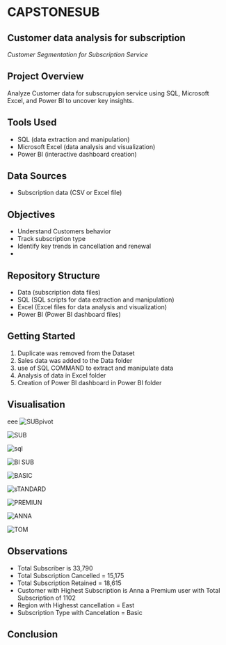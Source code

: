 # CAPSTONESUB
## Customer data analysis for subscription 
*Customer Segmentation for Subscription Service*

## Project Overview

Analyze Customer data for subscrupyion service using SQL, Microsoft Excel, and Power BI to uncover key insights.

## Tools Used

* SQL (data extraction and manipulation)
* Microsoft Excel (data analysis and visualization)
* Power BI (interactive dashboard creation)

## Data Sources

* Subscription data (CSV or Excel file)

## Objectives

* Understand Customers behavior
* Track subscription type
* Identify key trends in cancellation and renewal
* 
## Repository Structure

* Data (subscription data files)
* SQL (SQL scripts for data extraction and manipulation)
* Excel (Excel files for data analysis and visualization)
* Power BI (Power BI dashboard files)

## Getting Started
1. Duplicate was removed from the Dataset 
2. Sales data was added to the Data folder
3. use of SQL COMMAND  to extract and manipulate data
4. Analysis of data in Excel folder
5. Creation of Power BI dashboard in Power BI folder

## Visualisation
eee
![SUBpivot](https://github.com/user-attachments/assets/16a0b6c8-6eb6-4ae4-ae09-a73cf07e7850)

![SUB](https://github.com/user-attachments/assets/cd1faa9d-2fa3-4758-a467-6ed0471b672c)

![sql](https://github.com/user-attachments/assets/2546bb0c-b771-4a8a-9c33-234d5e48251d)

![BI SUB](https://github.com/user-attachments/assets/24367ad2-60b5-4bc8-ac45-4c17d6d52894)

![BASIC](https://github.com/user-attachments/assets/63cd1328-56d9-47ce-b3e6-19543b85f5bb)

![sTANDARD](https://github.com/user-attachments/assets/44498dd3-3143-40c4-ad2c-8e6ff6b8cdfe)

![PREMIUN](https://github.com/user-attachments/assets/22f7d5a7-7fdb-4143-8447-f81d5fb55dac)

![ANNA](https://github.com/user-attachments/assets/bf04f0b5-43d1-493d-858a-b1bdf6fa4929)

![TOM](https://github.com/user-attachments/assets/5e353127-25a1-4f15-b4d2-5816beaca0cf)

## Observations
- Total Subscriber is 33,790
- Total Subscription Cancelled = 15,175
- Total Subscription Retained = 18,615
- Customer with Highest Subscription is Anna a Premium user  with Total Subscription of 1102
- Region with Highesst cancellation = East
- Subscription Type with Cancelation = Basic


## Conclusion
